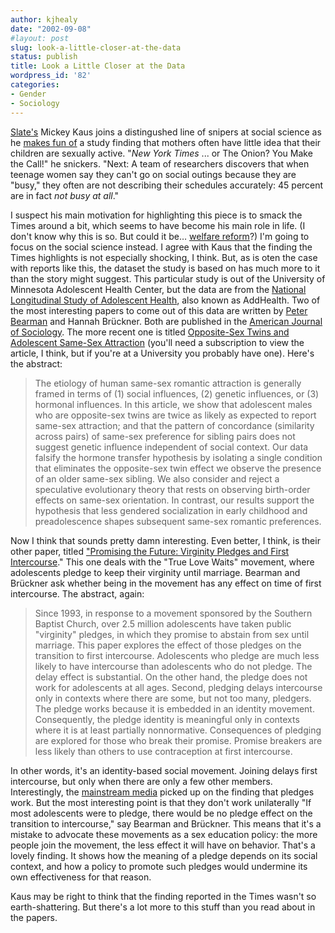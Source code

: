 ```yaml
---
author: kjhealy
date: "2002-09-08"
#layout: post
slug: look-a-little-closer-at-the-data
status: publish
title: Look a Little Closer at the Data
wordpress_id: '82'
categories:
- Gender
- Sociology
---
```


[Slate's](http://www.slate.com) Mickey Kaus joins a distingushed line of snipers at social science as he [makes fun of](http://slate.msn.com/?id=2070372&device=) a study finding that mothers often have little idea that their children are sexually active. "*New York Times* ... or The Onion? You Make the Call!" he snickers. "Next: A team of researchers discovers that when teenage women say they can't go on social outings because they are "busy," they often are not describing their schedules accurately: 45 percent are in fact *not busy at all*."

I suspect his main motivation for highlighting this piece is to smack the Times around a bit, which seems to have become his main role in life. (I don't know why this is so. But could it be… [welfare reform](http://slate.msn.com/?id=2059799)?) I'm going to focus on the social science instead. I agree with Kaus that the finding the Times highlights is not especially shocking, I think. But, as is oten the case with reports like this, the dataset the study is based on has much more to it than the story might suggest. This particular study is out of the University of Minnesota Adolescent Health Center, but the data are from the [National Longitudinal Study of Adolescent Health](http://www.cpc.unc.edu/projects/addhealth/), also known as AddHealth. Two of the most interesting papers to come out of this data are written by [Peter Bearman](http://www.sociology.columbia.edu/people/professors/psb17/research.html) and Hannah Brückner. Both are published in the [American Journal of Sociology](http://www.journals.uchicago.edu/AJS). The more recent one is titled [Opposite-Sex Twins and Adolescent Same-Sex Attraction](http://www.journals.uchicago.edu/AJS/journal/issues/v107n5/070083/070083.html) (you'll need a subscription to view the article, I think, but if you're at a University you probably have one). Here's the abstract:

> The etiology of human same-sex romantic attraction is generally framed in terms of (1) social influences, (2) genetic influences, or (3) hormonal influences. In this article, we show that adolescent males who are opposite-sex twins are twice as likely as expected to report same-sex attraction; and that the pattern of concordance (similarity across pairs) of same-sex preference for sibling pairs does not suggest genetic influence independent of social context. Our data falsify the hormone transfer hypothesis by isolating a single condition that eliminates the opposite-sex twin effect we observe the presence of an older same-sex sibling. We also consider and reject a speculative evolutionary theory that rests on observing birth-order effects on same-sex orientation. In contrast, our results support the hypothesis that less gendered socialization in early childhood and preadolescence shapes subsequent same-sex romantic preferences.

Now I think that sounds pretty damn interesting. Even better, I think, is their other paper, titled ["Promising the Future: Virginity Pledges and First Intercourse](http://www.journals.uchicago.edu/AJS/journal/issues/v106n4/040236/040236.html)." This one deals with the "True Love Waits" movement, where adolescents pledge to keep their virginity until marriage. Bearman and Brückner ask whether being in the movement has any effect on time of first intercourse. The abstract, again:

> Since 1993, in response to a movement sponsored by the Southern Baptist Church, over 2.5 million adolescents have taken public "virginity" pledges, in which they promise to abstain from sex until marriage. This paper explores the effect of those pledges on the transition to first intercourse. Adolescents who pledge are much less likely to have intercourse than adolescents who do not pledge. The delay effect is substantial. On the other hand, the pledge does not work for adolescents at all ages. Second, pledging delays intercourse only in contexts where there are some, but not too many, pledgers. The pledge works because it is embedded in an identity movement. Consequently, the pledge identity is meaningful only in contexts where it is at least partially nonnormative. Consequences of pledging are explored for those who break their promise. Promise breakers are less likely than others to use contraception at first intercourse.

In other words, it's an identity-based social movement. Joining delays first intercourse, but only when there are only a few other members. Interestingly, the [mainstream media](http://abcnews.go.com/sections/living/DailyNews/virginity010104.html) picked up on the finding that pledges work. But the most interesting point is that they don't work unilaterally "If most adolescents were to pledge, there would be no pledge effect on the transition to intercourse," say Bearman and Brückner. This means that it's a mistake to advocate these movements as a sex education policy: the more people join the movement, the less effect it will have on behavior. That's a lovely finding. It shows how the meaning of a pledge depends on its social context, and how a policy to promote such pledges would undermine its own effectiveness for that reason.

Kaus may be right to think that the finding reported in the Times wasn't so earth-shattering. But there's a lot more to this stuff than you read about in the papers.
